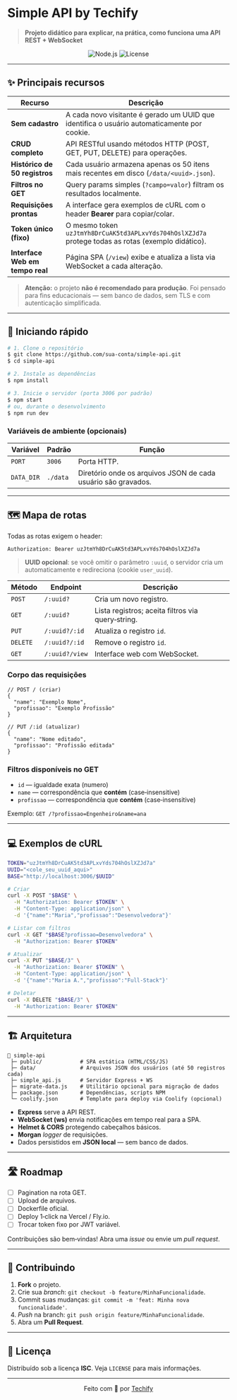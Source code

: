 # Simple API by Techify

> **Projeto didático para explicar, na prática, como funciona uma API REST + WebSocket**

<div align="center">
  <img src="https://img.shields.io/badge/node-^20.x-brightgreen" alt="Node.js">
  <img src="https://img.shields.io/badge/license-ISC-blue" alt="License">
</div>

---

## ✨ Principais recursos

| Recurso                         | Descrição                                                                                          |
| ------------------------------- | -------------------------------------------------------------------------------------------------- |
| **Sem cadastro**                | A cada novo visitante é gerado um UUID que identifica o usuário automaticamente por cookie.        |
| **CRUD completo**               | API RESTful usando métodos HTTP (POST, GET, PUT, DELETE) para operações.                          |
| **Histórico de 50 registros**   | Cada usuário armazena apenas os 50 itens mais recentes em disco (`/data/<uuid>.json`).             |
| **Filtros no GET**              | Query params simples (`?campo=valor`) filtram os resultados localmente.                            |
| **Requisições prontas**         | A interface gera exemplos de cURL com o header **Bearer** para copiar/colar.                       |
| **Token único (fixo)**          | O mesmo token `uzJtmYh8DrCuAK5td3APLxvYds704hOslXZJd7a` protege todas as rotas (exemplo didático). |
| **Interface Web em tempo real** | Página SPA (`/view`) exibe e atualiza a lista via WebSocket a cada alteração.                      |

> **Atenção:** o projeto **não é recomendado para produção**. Foi pensado para fins educacionais — sem banco de dados, sem TLS e com autenticação simplificada.

---

## 🚀 Iniciando rápido

```bash
# 1. Clone o repositório
$ git clone https://github.com/sua-conta/simple-api.git
$ cd simple-api

# 2. Instale as dependências
$ npm install

# 3. Inicie o servidor (porta 3006 por padrão)
$ npm start
# ou, durante o desenvolvimento
$ npm run dev
```

### Variáveis de ambiente (opcionais)

| Variável   | Padrão   | Função                                                        |
| ---------- | -------- | ------------------------------------------------------------- |
| `PORT`     | `3006`   | Porta HTTP.                                                   |
| `DATA_DIR` | `./data` | Diretório onde os arquivos JSON de cada usuário são gravados. |

---

## 🗺️ Mapa de rotas

Todas as rotas exigem o header:

```http
Authorization: Bearer uzJtmYh8DrCuAK5td3APLxvYds704hOslXZJd7a
```

> **UUID opcional**: se você omitir o parâmetro `:uuid`, o servidor cria um automaticamente e redireciona (cookie `user_uuid`).

| Método   | Endpoint      | Descrição                                         |
| -------- | ------------- | ------------------------------------------------- |
| `POST`   | `/:uuid?`     | Cria um novo registro.                            |
| `GET`    | `/:uuid?`     | Lista registros; aceita filtros via query‑string. |
| `PUT`    | `/:uuid?/:id` | Atualiza o registro `id`.                         |
| `DELETE` | `/:uuid?/:id` | Remove o registro `id`.                           |
| `GET`    | `/:uuid?/view`| Interface web com WebSocket.                      |

### Corpo das requisições

```jsonc
// POST / (criar)
{
  "name": "Exemplo Nome",
  "profissao": "Exemplo Profissão"
}

// PUT /:id (atualizar)
{
  "name": "Nome editado",
  "profissao": "Profissão editada"
}
```

### Filtros disponíveis no GET

* `id` — igualdade exata (numero)
* `name` — correspondência que **contém** (case‑insensitive)
* `profissao` — correspondência que **contém** (case‑insensitive)

Exemplo: `GET /?profissao=Engenheiro&name=ana`

---

## 💻 Exemplos de cURL

```bash
TOKEN="uzJtmYh8DrCuAK5td3APLxvYds704hOslXZJd7a"
UUID="<cole_seu_uuid_aqui>"
BASE="http://localhost:3006/$UUID"

# Criar
curl -X POST "$BASE" \
  -H "Authorization: Bearer $TOKEN" \
  -H "Content-Type: application/json" \
  -d '{"name":"Maria","profissao":"Desenvolvedora"}'

# Listar com filtros
curl -X GET "$BASE?profissao=Desenvolvedora" \
  -H "Authorization: Bearer $TOKEN"

# Atualizar
curl -X PUT "$BASE/3" \
  -H "Authorization: Bearer $TOKEN" \
  -H "Content-Type: application/json" \
  -d '{"name":"Maria A.","profissao":"Full‑Stack"}'

# Deletar
curl -X DELETE "$BASE/3" \
  -H "Authorization: Bearer $TOKEN"
```

---

## 🏗️ Arquitetura

```
📂 simple-api
 ├─ public/            # SPA estática (HTML/CSS/JS)
 ├─ data/              # Arquivos JSON dos usuários (até 50 registros cada)
 ├─ simple_api.js      # Servidor Express + WS
 ├─ migrate-data.js    # Utilitário opcional para migração de dados
 ├─ package.json       # Dependências, scripts NPM
 └─ coolify.json       # Template para deploy via Coolify (opcional)
```

* **Express** serve a API REST.
* **WebSocket (ws)** envia notificações em tempo real para a SPA.
* **Helmet & CORS** protegendo cabeçalhos básicos.
* **Morgan** *logger* de requisições.
* Dados persistidos em **JSON local** — sem banco de dados.

---

## 🛣️ Roadmap

* [ ] Pagination na rota GET.
* [ ] Upload de arquivos.
* [ ] Dockerfile oficial.
* [ ] Deploy 1‑click na Vercel / Fly.io.
* [ ] Trocar token fixo por JWT variável.

Contribuições são bem‑vindas! Abra uma *issue* ou envie um *pull request*.

---

## 🤝 Contribuindo

1. **Fork** o projeto.
2. Crie sua *branch*: `git checkout -b feature/MinhaFuncionalidade`.
3. Commit suas mudanças: `git commit -m 'feat: Minha nova funcionalidade'`.
4. *Push* na branch: `git push origin feature/MinhaFuncionalidade`.
5. Abra um **Pull Request**.

---

## 📝 Licença

Distribuído sob a licença **ISC**. Veja `LICENSE` para mais informações.

---

<p align="center">
  Feito com 💙 por <a href="https://techify.com.br" target="_blank">Techify</a>
</p>

